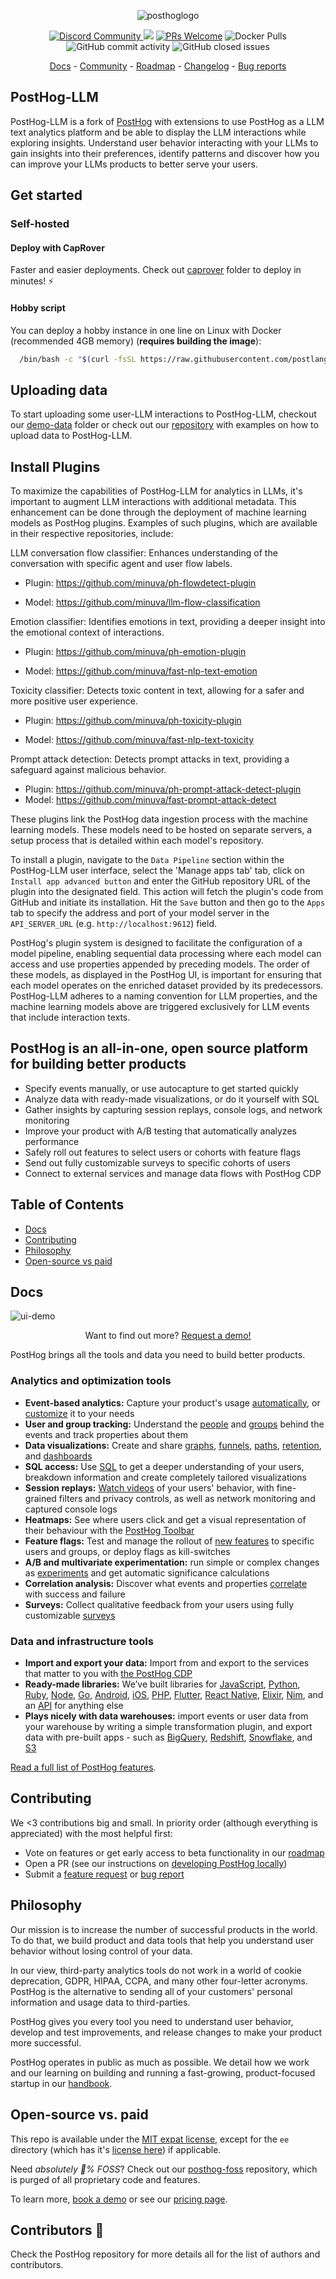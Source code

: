 <p align="center">
  <img alt="posthoglogo" src="https://user-images.githubusercontent.com/65415371/205059737-c8a4f836-4889-4654-902e-f302b187b6a0.png">
</p>
<p align="center">
  <a href="https://discord.gg/uNurWjDkke">
        <img alt="Discord Community" src="https://dcbadge.limes.pink/api/server/https://discord.gg/uNurWjDkke&?style=flat-square">
  <!-- ALL-CONTRIBUTORS-BADGE:START - Do not remove or modify this section -->
<a href='https://posthog.com/contributors'><img src='https://img.shields.io/badge/all_contributors-251-orange.svg?style=flat-square' /></a>
<!-- ALL-CONTRIBUTORS-BADGE:END -->
  <a href='http://makeapullrequest.com'><img alt='PRs Welcome' src='https://img.shields.io/badge/PRs-welcome-brightgreen.svg?style=shields'/></a>
  <img alt="Docker Pulls" src="https://img.shields.io/docker/pulls/posthog/posthog"/>
  <img alt="GitHub commit activity" src="https://img.shields.io/github/commit-activity/m/posthog/posthog"/>
  <img alt="GitHub closed issues" src="https://img.shields.io/github/issues-closed/posthog/posthog"/>
</p>

<p align="center">
  <a href="https://posthog.com/docs">Docs</a> - <a href="https://posthog.com/community">Community</a> - <a href="https://posthog.com/roadmap">Roadmap</a> - <a href="https://posthog.com/changelog">Changelog</a> - <a href="https://github.com/PostHog/posthog/issues/new?assignees=&labels=bug&template=bug_report.md">Bug reports</a> 
</p>

## PostHog-LLM

PostHog-LLM is a fork of [PostHog](https://github.com/PostHog/posthog) with extensions 
to use PostHog as a LLM text analytics platform and be able to display the LLM 
interactions while exploring insights. Understand user behavior interacting with your LLMs to gain insights into their preferences, identify patterns and discover how you can improve your LLMs products to better serve your users. 

## Get started

### Self-hosted


#### Deploy with CapRover

Faster and easier deployments. Check out [caprover](./caprover/) folder to deploy in minutes! ⚡

#### Hobby script
You can deploy a hobby instance in one line on Linux with Docker (recommended 4GB memory) (**requires building the image**):

```bash 
  /bin/bash -c "$(curl -fsSL https://raw.githubusercontent.com/postlang/posthog-llm/HEAD/bin/deploy-hobby)"
 ```


## Uploading data

To start uploading some user-LLM interactions to PostHog-LLM, checkout our [demo-data](demo_upload) folder or check out our [repository](https://github.com/postlang/posthog-llm-examples) with examples on how to upload data to PostHog-LLM.

## Install Plugins

To maximize the capabilities of PostHog-LLM for analytics in LLMs, it's important to augment LLM interactions with additional metadata. This enhancement can be done through the deployment of machine learning models as PostHog plugins. Examples of such plugins, which are available in their respective repositories, include:

LLM conversation flow classifier: Enhances understanding of the conversation with specific agent and user flow labels.

* Plugin: https://github.com/minuva/ph-flowdetect-plugin

* Model: https://github.com/minuva/llm-flow-classification

Emotion classifier: Identifies emotions in text, providing a deeper insight into the emotional context of interactions.

* Plugin: https://github.com/minuva/ph-emotion-plugin

* Model: https://github.com/minuva/fast-nlp-text-emotion

Toxicity classifier: Detects toxic content in text, allowing for a safer and more positive user experience.

* Plugin: https://github.com/minuva/ph-toxicity-plugin

* Model: https://github.com/minuva/fast-nlp-text-toxicity

Prompt attack detection: Detects prompt attacks in text, providing a safeguard against malicious behavior.

* Plugin: https://github.com/minuva/ph-prompt-attack-detect-plugin
* Model: https://github.com/minuva/fast-prompt-attack-detect


These plugins link the PostHog data ingestion process with the machine learning models. These models need to be hosted on separate servers, a setup process that is detailed within each model's repository.

To install a plugin, navigate to the `Data Pipeline` section within the PostHog-LLM user interface, select the 'Manage apps tab' tab, click on `Install app advanced button` and enter the GitHub repository URL of the plugin into the designated field. This action will fetch the plugin's code from GitHub and initiate its installation. Hit the `Save` button and then go to the `Apps` tab to specify the address and port of your model server in the `API_SERVER_URL` (e.g. `http://localhost:9612`) field.

PostHog's plugin system is designed to facilitate the configuration of a model pipeline, enabling sequential data processing where each model can access and use properties appended by preceding models. The order of these models, as displayed in the PostHog UI, is important for ensuring that each model operates on the enriched dataset provided by its predecessors. PostHog-LLM adheres to a naming convention for LLM properties, and the machine learning models above are triggered exclusively for LLM events that include interaction texts.


## PostHog is an all-in-one, open source platform for building better products

- Specify events manually, or use autocapture to get started quickly
- Analyze data with ready-made visualizations, or do it yourself with SQL
- Gather insights by capturing session replays, console logs, and network monitoring
- Improve your product with A/B testing that automatically analyzes performance
- Safely roll out features to select users or cohorts with feature flags
- Send out fully customizable surveys to specific cohorts of users
- Connect to external services and manage data flows with PostHog CDP

## Table of Contents

- [Docs](#docs)
- [Contributing](#contributing)
- [Philosophy](#philosophy)
- [Open-source vs paid](#open-source-vs-paid)


## Docs
![ui-demo](https://github.com/AndrMoura/postlang-upload-data-script/assets/8346098/361cbf12-f6e1-47de-ae90-6c1fcc5606ac)
<p align="center">Want to find out more? <a href="https://posthog.com/book-a-demo">Request a demo!</a>

PostHog brings all the tools and data you need to build better products.

### Analytics and optimization tools

- **Event-based analytics:** Capture your product's usage [automatically](https://posthog.com/docs/integrate/client/js#autocapture), or [customize](https://posthog.com/docs/integrate) it to your needs
- **User and group tracking:** Understand the [people](https://posthog.com/manual/persons) and [groups](https://posthog.com/manual/group-analytics) behind the events and track properties about them
- **Data visualizations:** Create and share [graphs](https://posthog.com/docs/features/trends), [funnels](https://posthog.com/docs/features/funnels), [paths](https://posthog.com/docs/features/paths), [retention](https://posthog.com/docs/features/retention), and [dashboards](https://posthog.com/docs/features/dashboards)
- **SQL access:** Use [SQL](https://posthog.com/docs/product-analytics/sql) to get a deeper understanding of your users, breakdown information and create completely tailored visualizations
- **Session replays:** [Watch videos](https://posthog.com/docs/features/session-recording) of your users' behavior, with fine-grained filters and privacy controls, as well as network monitoring and captured console logs
- **Heatmaps:** See where users click and get a visual representation of their behaviour with the [PostHog Toolbar](https://posthog.com/docs/features/toolbar)
- **Feature flags:** Test and manage the rollout of [new features](https://posthog.com/docs/feature-flags/installation) to specific users and groups, or deploy flags as kill-switches
- **A/B and multivariate experimentation:** run simple or complex changes as [experiments](https://posthog.com/manual/experimentation) and get automatic significance calculations
- **Correlation analysis:** Discover what events and properties [correlate](https://posthog.com/manual/correlation) with success and failure
- **Surveys:** Collect qualitative feedback from your users using fully customizable [surveys](https://posthog.com/docs/surveys/installation)

### Data and infrastructure tools

- **Import and export your data:** Import from and export to the services that matter to you with [the PostHog CDP](https://posthog.com/docs/cdp)
- **Ready-made libraries:** We’ve built libraries for [JavaScript](https://posthog.com/docs/libraries/js), [Python](https://posthog.com/docs/libraries/python), [Ruby](https://posthog.com/docs/libraries/ruby), [Node](https://posthog.com/docs/libraries/node), [Go](https://posthog.com/docs/libraries/go), [Android](https://posthog.com/docs/libraries/android), [iOS](https://posthog.com/docs/libraries/ios), [PHP](https://posthog.com/docs/libraries/php), [Flutter](https://posthog.com/docs/libraries/flutter), [React Native](https://posthog.com/docs/libraries/react-native), [Elixir](https://posthog.com/docs/libraries/elixir), [Nim](https://github.com/Yardanico/posthog-nim), and an [API](https://posthog.com/docs/api) for anything else
- **Plays nicely with data warehouses:** import events or user data from your warehouse by writing a simple transformation plugin, and export data with pre-built apps - such as [BigQuery](https://posthog.com/apps/bigquery-export), [Redshift](https://posthog.com/apps/redshift-export), [Snowflake](https://posthog.com/apps/snowflake-export), and [S3](https://posthog.com/apps/s3-expo)

[Read a full list of PostHog features](https://posthog.com/product).

## Contributing

We <3 contributions big and small. In priority order (although everything is appreciated) with the most helpful first:

- Vote on features or get early access to beta functionality in our [roadmap](https://posthog.com/roadmap)
- Open a PR (see our instructions on [developing PostHog locally](https://posthog.com/handbook/engineering/developing-locally))
- Submit a [feature request](https://github.com/PostHog/posthog/issues/new?assignees=&labels=enhancement%2C+feature&template=feature_request.md) or [bug report](https://github.com/PostHog/posthog/issues/new?assignees=&labels=bug&template=bug_report.md)

## Philosophy

Our mission is to increase the number of successful products in the world. To do that, we build product and data tools that help you understand user behavior without losing control of your data.

In our view, third-party analytics tools do not work in a world of cookie deprecation, GDPR, HIPAA, CCPA, and many other four-letter acronyms. PostHog is the alternative to sending all of your customers' personal information and usage data to third-parties.

PostHog gives you every tool you need to understand user behavior, develop and test improvements, and release changes to make your product more successful.

PostHog operates in public as much as possible. We detail how we work and our learning on building and running a fast-growing, product-focused startup in our [handbook](https://posthog.com/handbook/getting-started/start-here).

## Open-source vs. paid

This repo is available under the [MIT expat license](https://github.com/PostHog/posthog/blob/master/LICENSE), except for the `ee` directory (which has it's [license here](https://github.com/PostHog/posthog/blob/master/ee/LICENSE)) if applicable. 

Need *absolutely 💯% FOSS*? Check out our [posthog-foss](https://github.com/PostHog/posthog-foss) repository, which is purged of all proprietary code and features.

To learn more, [book a demo](https://posthog.com/book-a-demo) or see our [pricing page](https://posthog.com/pricing).

## Contributors 🦸

Check the PostHog repository for more details all for the list of authors and contributors.
